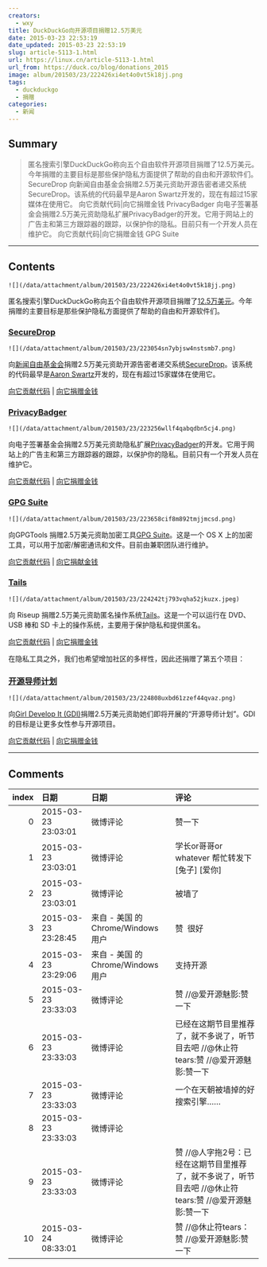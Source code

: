 ```yaml
---
creators:
  - wxy
title: DuckDuckGo向开源项目捐赠12.5万美元
date: 2015-03-23 22:53:19
date_updated: 2015-03-23 22:53:19
slug: article-5113-1.html
url: https://linux.cn/article-5113-1.html
url_from: https://duck.co/blog/donations_2015
image: album/201503/23/222426xi4et4o0vt5k18jj.png
tags:
  - duckduckgo
  - 捐赠
categories:
  - 新闻
---
```


## Summary

> 匿名搜索引擎DuckDuckGo称向五个自由软件开源项目捐赠了12.5万美元。今年捐赠的主要目标是那些保护隐私方面提供了帮助的自由和开源软件们。 SecureDrop  向新闻自由基金会捐赠2.5万美元资助开源告密者递交系统SecureDrop。该系统的代码最早是Aaron Swartz开发的，现在有超过15家媒体在使用它。 向它贡献代码|向它捐赠金钱 PrivacyBadger  向电子签署基金会捐赠2.5万美元资助隐私扩展PrivacyBadger的开发。它用于网站上的广告主和第三方跟踪器的跟踪，以保护你的隐私。目前只有一个开发人员在维护它。 向它贡献代码|向它捐赠金钱 GPG Suite

***

<!-- more -->

## Contents

`![](/data/attachment/album/201503/23/222426xi4et4o0vt5k18jj.png)`

匿名搜索引擎DuckDuckGo称向五个自由软件开源项目捐赠了[12.5万美元](https://duck.co/blog/donations_2015)。今年捐赠的主要目标是那些保护隐私方面提供了帮助的自由和开源软件们。

### [SecureDrop](https://securedrop.org/)

`![](/data/attachment/album/201503/23/223054sn7ybjsw4nstsmb7.png)`

向[新闻自由基金会](https://duck.co/redir/?u=https%3A%2F%2Ffreedom.press%2F)捐赠2.5万美元资助开源告密者递交系统[SecureDrop](https://securedrop.org/)。该系统的代码最早是[Aaron Swartz](https://duck.co/redir/?u=http%3A%2F%2Fen.wikipedia.org%2Fwiki%2FAaron_Swartz)开发的，现在有超过15家媒体在使用它。

[向它贡献代码](https://github.com/freedomofpress/securedrop) | [向它捐赠金钱](https://freedom.press/donate)

### [PrivacyBadger](https://www.eff.org/privacybadger)

`![](/data/attachment/album/201503/23/223256wllf4qabqdbn5cj4.png)`

向电子签署基金会捐赠2.5万美元资助隐私扩展[PrivacyBadger](https://www.eff.org/privacybadger)的开发。它用于网站上的广告主和第三方跟踪器的跟踪，以保护你的隐私。目前只有一个开发人员在维护它。

[向它贡献代码](https://github.com/EFForg/privacybadgerfirefox) | [向它捐赠金钱](https://supporters.eff.org/donate/support-privacy-badger/)

### [GPG Suite](https://gpgtools.org/gpgsuite.html)

`![](/data/attachment/album/201503/23/223658cif8m892tmjjmcsd.png)`

向GPGTools 捐赠2.5万美元资助加密工具[GPG Suite](https://gpgtools.org/gpgsuite.html)。这是一个 OS X 上的加密工具，可以用于加密/解密通讯和文件。目前由兼职团队进行维护。

[向它贡献代码](https://gpgtools.org/opensource.html) | [向它捐献金钱](https://gpgtools.org/donate.html)

### [Tails](https://tails.boum.org/)

`![](/data/attachment/album/201503/23/224242tj793vqha52jkuzx.jpeg)`

向 Riseup 捐赠2.5万美元资助匿名操作系统[Tails](https://tails.boum.org/)。这是一个可以运行在 DVD、USB 棒和 SD 卡上的操作系统，主要用于保护隐私和提供匿名。

[向它贡献代码](https://tails.boum.org/contribute/index.en.html) | [向它捐赠金钱](https://tails.boum.org/contribute/how/donate/index.en.html)

在隐私工具之外，我们也希望增加社区的多样性，因此还捐赠了第五个项目：

### [开源导师计划](https://www.girldevelopit.com/chapters)

`![](/data/attachment/album/201503/23/224808uxbd61zzef44qvaz.png)`

向[Girl Develop It (GDI)](https://www.girldevelopit.com/)捐赠2.5万美元资助她们即将开展的“开源导师计划”。GDI 的目标是让更多女性参与开源项目。

[向它贡献代码](https://www.girldevelopit.com/chapters) | [向它捐赠金钱](https://www.girldevelopit.com/donate)

***

## Comments

|   index | 日期                | 日期                               | 评论                                                                                                   |
|--------:|:--------------------|:-----------------------------------|:-------------------------------------------------------------------------------------------------------|
|       0 | 2015-03-23 23:03:01 | 微博评论                           | 赞一下                                                                                                 |
|       1 | 2015-03-23 23:03:01 | 微博评论                           | 学长or哥哥or whatever 帮忙转发下[兔子] [爱你]                                                          |
|       2 | 2015-03-23 23:03:01 | 微博评论                           | 被墙了                                                                                                 |
|       3 | 2015-03-23 23:28:45 | 来自 - 美国 的 Chrome/Windows 用户 | 赞&nbsp;&nbsp;很好                                                                                     |
|       4 | 2015-03-23 23:29:06 | 来自 - 美国 的 Chrome/Windows 用户 | 支持开源                                                                                               |
|       5 | 2015-03-23 23:33:03 | 微博评论                           | 赞 //@爱开源魅影:赞一下                                                                                |
|       6 | 2015-03-23 23:33:03 | 微博评论                           | 已经在这期节目里推荐了，就不多说了，听节目去吧 //@休止符tears:赞 //@爱开源魅影:赞一下                  |
|       7 | 2015-03-23 23:33:03 | 微博评论                           | 一个在天朝被墙掉的好搜索引擎……                                                                         |
|       8 | 2015-03-23 23:33:03 | 微博评论                           |                                                                                                        |
|       9 | 2015-03-23 23:33:03 | 微博评论                           | 赞 //@人字拖2号：已经在这期节目里推荐了，就不多说了，听节目去吧 //@休止符tears:赞 //@爱开源魅影:赞一下 |
|      10 | 2015-03-24 08:33:01 | 微博评论                           | 赞 //@休止符tears：赞 //@爱开源魅影:赞一下                                                             |
